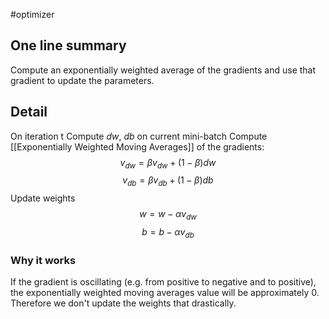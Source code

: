 #optimizer 

## One line summary
Compute an exponentially weighted average of the gradients and use that gradient to update the parameters.

## Detail
On iteration t
	Compute $dw$, $db$ on current mini-batch
	Compute [[Exponentially Weighted Moving Averages]] of the gradients: $$v_{dw} = \beta v_{dw} + (1-\beta)dw$$$$v_{db} = \beta v_{db} + (1-\beta)db$$
	Update weights
	$$w = w - \alpha v_{dw}$$
	$$b = b - \alpha v_{db}$$
### Why it works
If the gradient is oscillating (e.g. from positive to negative and to positive), the exponentially weighted moving averages value will be approximately 0. Therefore we don't update the weights that drastically.